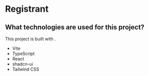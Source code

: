 # Registrant

## What technologies are used for this project?

This project is built with .

- Vite
- TypeScript
- React
- shadcn-ui
- Tailwind CSS
